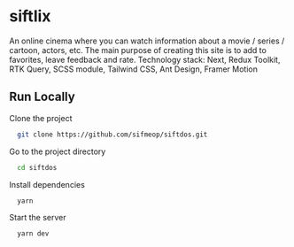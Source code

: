 # siftlix

An online cinema where you can watch information about a movie / series / cartoon, actors, etc. The main purpose of creating this site is to add to favorites, leave feedback and rate. Technology stack: Next, Redux Toolkit, RTK Query, SCSS module, Tailwind CSS, Ant Design, Framer Motion

## Run Locally

Clone the project

```bash
  git clone https://github.com/sifmeop/siftdos.git
```

Go to the project directory

```bash
  cd siftdos
```

Install dependencies

```bash
  yarn
```

Start the server

```bash
  yarn dev
```
